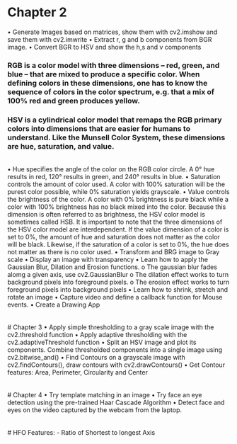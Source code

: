 # Chapter 2
• Generate Images based on matrices, show them with cv2.imshow and save them with cv2.imwrite
• Extract r, g and b components from BGR image.
• Convert BGR to HSV and show the h,s and v components
<br />
### RGB is a color model with three dimensions – red, green, and blue – that are mixed to produce a specific color. When defining colors in these dimensions, one has to know the sequence of colors in the color spectrum, e.g. that a mix of 100% red and green produces yellow.
### HSV is a cylindrical color model that remaps the RGB primary colors into dimensions that are easier for humans to understand. Like the Munsell Color System, these dimensions are hue, saturation, and value.
<br />
• Hue specifies the angle of the color on the RGB color circle. A 0° hue results in red, 120° results in green, and 240° results in blue.
• Saturation controls the amount of color used. A color with 100% saturation will be the purest color possible, while 0% saturation yields grayscale.
• Value controls the brightness of the color. A color with 0% brightness is pure black while a color with 100% brightness has no black mixed into the color. Because this dimension is often referred to as brightness, the HSV color model is sometimes called HSB. It is important to note that the three dimensions of the HSV color model are interdependent. If the value dimension of a color is set to 0%, the amount of hue and saturation does not matter as the color will be black. Likewise, if the saturation of a color is set to 0%, the hue does not matter as there is no color used.
• Transform and BRG image to Gray scale
• Display an image with transparency
• Learn how to apply the Gaussian Blur, Dilation and Erosion functions. 
	o The gaussian blur fades alomg a given axis, use cv2.GaussianBlur
	o The dilation effect works to turn background pixels into foreground pixels. 
	o The erosion effect works to turn foreground pixels into background pixels
• Learn how to shrink, stretch and rotate an image
• Capture video and define a callback function for Mouse events.
• Create a Drawing App
<br /><br /><br />
# Chapter 3
• Apply simple thresholding to a gray scale image with the cv2.threshold function
• Apply adaptive thresholding with the cv2.adaptiveThreshold function
• Split an HSV image and plot its components. Combine thresholded components into a single image using cv2.bitwise_and()
• Find Contours on a grayscale image with cv2.findContours(), draw contours with cv2.drawContours()
• Get Contour features: Area, Perimeter, Circularity and Center
<br /><br /><br />
# Chapter 4
• Try template matching in an image
• Try face an eye detection using the pre-trained Haar Cascade Algorithm
• Detect face and eyes on the video captured by the webcam from the laptop.
<br /><br /><br />
# HFO Features:
-	Ratio of Shortest to longest Axis

